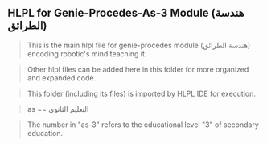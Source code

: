 ## HLPL for Genie-Procedes-As-3 Module (هندسة الطرائق)
>This is the main hlpl file for genie-procedes module (هندسة الطرائق) encoding robotic's mind teaching it.

>Other hlpl files can be added here in this folder for more organized and expanded code.

>This folder (including its files) is imported by HLPL IDE for execution.

>as == التعليم الثانوي

>The number in "as-3" refers to the educational level "3" of secondary education.
